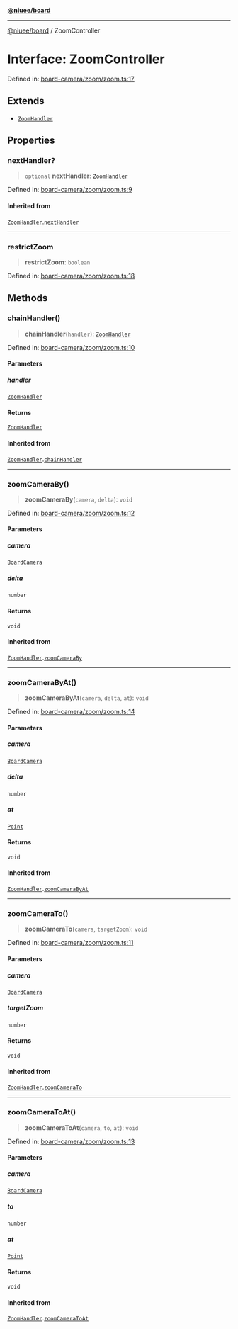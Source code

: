 [**@niuee/board**](../README.md)

***

[@niuee/board](../globals.md) / ZoomController

# Interface: ZoomController

Defined in: [board-camera/zoom/zoom.ts:17](https://github.com/niuee/board/blob/a0a1179721d4f4b943b6a9bc156753ac9737e502/src/board-camera/zoom/zoom.ts#L17)

## Extends

- [`ZoomHandler`](ZoomHandler.md)

## Properties

### nextHandler?

> `optional` **nextHandler**: [`ZoomHandler`](ZoomHandler.md)

Defined in: [board-camera/zoom/zoom.ts:9](https://github.com/niuee/board/blob/a0a1179721d4f4b943b6a9bc156753ac9737e502/src/board-camera/zoom/zoom.ts#L9)

#### Inherited from

[`ZoomHandler`](ZoomHandler.md).[`nextHandler`](ZoomHandler.md#nexthandler)

***

### restrictZoom

> **restrictZoom**: `boolean`

Defined in: [board-camera/zoom/zoom.ts:18](https://github.com/niuee/board/blob/a0a1179721d4f4b943b6a9bc156753ac9737e502/src/board-camera/zoom/zoom.ts#L18)

## Methods

### chainHandler()

> **chainHandler**(`handler`): [`ZoomHandler`](ZoomHandler.md)

Defined in: [board-camera/zoom/zoom.ts:10](https://github.com/niuee/board/blob/a0a1179721d4f4b943b6a9bc156753ac9737e502/src/board-camera/zoom/zoom.ts#L10)

#### Parameters

##### handler

[`ZoomHandler`](ZoomHandler.md)

#### Returns

[`ZoomHandler`](ZoomHandler.md)

#### Inherited from

[`ZoomHandler`](ZoomHandler.md).[`chainHandler`](ZoomHandler.md#chainhandler)

***

### zoomCameraBy()

> **zoomCameraBy**(`camera`, `delta`): `void`

Defined in: [board-camera/zoom/zoom.ts:12](https://github.com/niuee/board/blob/a0a1179721d4f4b943b6a9bc156753ac9737e502/src/board-camera/zoom/zoom.ts#L12)

#### Parameters

##### camera

[`BoardCamera`](BoardCamera.md)

##### delta

`number`

#### Returns

`void`

#### Inherited from

[`ZoomHandler`](ZoomHandler.md).[`zoomCameraBy`](ZoomHandler.md#zoomcameraby)

***

### zoomCameraByAt()

> **zoomCameraByAt**(`camera`, `delta`, `at`): `void`

Defined in: [board-camera/zoom/zoom.ts:14](https://github.com/niuee/board/blob/a0a1179721d4f4b943b6a9bc156753ac9737e502/src/board-camera/zoom/zoom.ts#L14)

#### Parameters

##### camera

[`BoardCamera`](BoardCamera.md)

##### delta

`number`

##### at

[`Point`](../type-aliases/Point.md)

#### Returns

`void`

#### Inherited from

[`ZoomHandler`](ZoomHandler.md).[`zoomCameraByAt`](ZoomHandler.md#zoomcamerabyat)

***

### zoomCameraTo()

> **zoomCameraTo**(`camera`, `targetZoom`): `void`

Defined in: [board-camera/zoom/zoom.ts:11](https://github.com/niuee/board/blob/a0a1179721d4f4b943b6a9bc156753ac9737e502/src/board-camera/zoom/zoom.ts#L11)

#### Parameters

##### camera

[`BoardCamera`](BoardCamera.md)

##### targetZoom

`number`

#### Returns

`void`

#### Inherited from

[`ZoomHandler`](ZoomHandler.md).[`zoomCameraTo`](ZoomHandler.md#zoomcamerato)

***

### zoomCameraToAt()

> **zoomCameraToAt**(`camera`, `to`, `at`): `void`

Defined in: [board-camera/zoom/zoom.ts:13](https://github.com/niuee/board/blob/a0a1179721d4f4b943b6a9bc156753ac9737e502/src/board-camera/zoom/zoom.ts#L13)

#### Parameters

##### camera

[`BoardCamera`](BoardCamera.md)

##### to

`number`

##### at

[`Point`](../type-aliases/Point.md)

#### Returns

`void`

#### Inherited from

[`ZoomHandler`](ZoomHandler.md).[`zoomCameraToAt`](ZoomHandler.md#zoomcameratoat)
